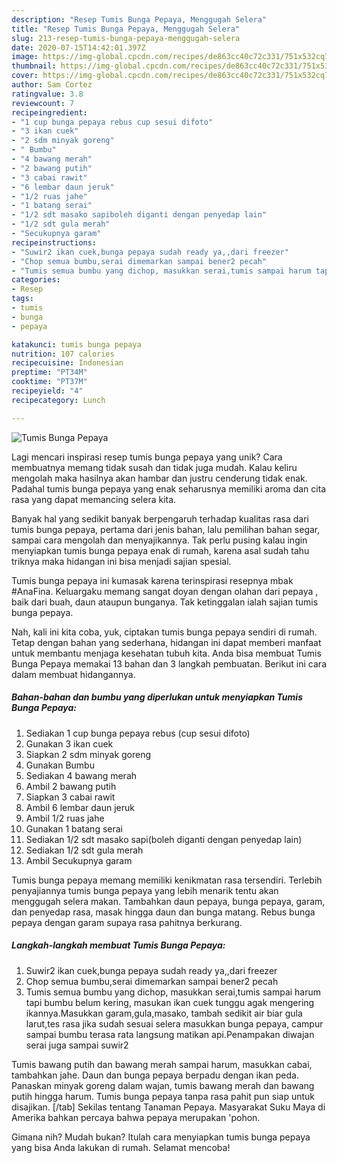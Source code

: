 ```yaml
---
description: "Resep Tumis Bunga Pepaya, Menggugah Selera"
title: "Resep Tumis Bunga Pepaya, Menggugah Selera"
slug: 213-resep-tumis-bunga-pepaya-menggugah-selera
date: 2020-07-15T14:42:01.397Z
image: https://img-global.cpcdn.com/recipes/de863cc40c72c331/751x532cq70/tumis-bunga-pepaya-foto-resep-utama.jpg
thumbnail: https://img-global.cpcdn.com/recipes/de863cc40c72c331/751x532cq70/tumis-bunga-pepaya-foto-resep-utama.jpg
cover: https://img-global.cpcdn.com/recipes/de863cc40c72c331/751x532cq70/tumis-bunga-pepaya-foto-resep-utama.jpg
author: Sam Cortez
ratingvalue: 3.8
reviewcount: 7
recipeingredient:
- "1 cup bunga pepaya rebus cup sesui difoto"
- "3 ikan cuek"
- "2 sdm minyak goreng"
- " Bumbu"
- "4 bawang merah"
- "2 bawang putih"
- "3 cabai rawit"
- "6 lembar daun jeruk"
- "1/2 ruas jahe"
- "1 batang serai"
- "1/2 sdt masako sapiboleh diganti dengan penyedap lain"
- "1/2 sdt gula merah"
- "Secukupnya garam"
recipeinstructions:
- "Suwir2 ikan cuek,bunga pepaya sudah ready ya,,dari freezer"
- "Chop semua bumbu,serai dimemarkan sampai bener2 pecah"
- "Tumis semua bumbu yang dichop, masukkan serai,tumis sampai harum tapi bumbu belum kering, masukan ikan cuek tunggu agak mengering ikannya.Masukkan garam,gula,masako, tambah sedikit air biar gula larut,tes rasa jika sudah sesuai selera masukkan bunga pepaya, campur sampai bumbu terasa rata langsung matikan api.Penampakan diwajan serai juga sampai suwir2"
categories:
- Resep
tags:
- tumis
- bunga
- pepaya

katakunci: tumis bunga pepaya 
nutrition: 107 calories
recipecuisine: Indonesian
preptime: "PT34M"
cooktime: "PT37M"
recipeyield: "4"
recipecategory: Lunch

---
```



![Tumis Bunga Pepaya](https://img-global.cpcdn.com/recipes/de863cc40c72c331/751x532cq70/tumis-bunga-pepaya-foto-resep-utama.jpg)

Lagi mencari inspirasi resep tumis bunga pepaya yang unik? Cara membuatnya memang tidak susah dan tidak juga mudah. Kalau keliru mengolah maka hasilnya akan hambar dan justru cenderung tidak enak. Padahal tumis bunga pepaya yang enak seharusnya memiliki aroma dan cita rasa yang dapat memancing selera kita.

Banyak hal yang sedikit banyak berpengaruh terhadap kualitas rasa dari tumis bunga pepaya, pertama dari jenis bahan, lalu pemilihan bahan segar, sampai cara mengolah dan menyajikannya. Tak perlu pusing kalau ingin menyiapkan tumis bunga pepaya enak di rumah, karena asal sudah tahu triknya maka hidangan ini bisa menjadi sajian spesial.

Tumis bunga pepaya ini kumasak karena terinspirasi resepnya mbak #AnaFina. Keluargaku memang sangat doyan dengan olahan dari pepaya , baik dari buah, daun ataupun bunganya. Tak ketinggalan ialah sajian tumis bunga pepaya.


Nah, kali ini kita coba, yuk, ciptakan tumis bunga pepaya sendiri di rumah. Tetap dengan bahan yang sederhana, hidangan ini dapat memberi manfaat untuk membantu menjaga kesehatan tubuh kita. Anda bisa membuat Tumis Bunga Pepaya memakai 13 bahan dan 3 langkah pembuatan. Berikut ini cara dalam membuat hidangannya.

<!--inarticleads1-->

##### Bahan-bahan dan bumbu yang diperlukan untuk menyiapkan Tumis Bunga Pepaya:

1. Sediakan 1 cup bunga pepaya rebus (cup sesui difoto)
1. Gunakan 3 ikan cuek
1. Siapkan 2 sdm minyak goreng
1. Gunakan  Bumbu
1. Sediakan 4 bawang merah
1. Ambil 2 bawang putih
1. Siapkan 3 cabai rawit
1. Ambil 6 lembar daun jeruk
1. Ambil 1/2 ruas jahe
1. Gunakan 1 batang serai
1. Sediakan 1/2 sdt masako sapi(boleh diganti dengan penyedap lain)
1. Sediakan 1/2 sdt gula merah
1. Ambil Secukupnya garam


Tumis bunga pepaya memang memiliki kenikmatan rasa tersendiri. Terlebih penyajiannya tumis bunga pepaya yang lebih menarik tentu akan menggugah selera makan. Tambahkan daun pepaya, bunga pepaya, garam, dan penyedap rasa, masak hingga daun dan bunga matang. Rebus bunga pepaya dengan garam supaya rasa pahitnya berkurang. 

<!--inarticleads2-->

##### Langkah-langkah membuat Tumis Bunga Pepaya:

1. Suwir2 ikan cuek,bunga pepaya sudah ready ya,,dari freezer
1. Chop semua bumbu,serai dimemarkan sampai bener2 pecah
1. Tumis semua bumbu yang dichop, masukkan serai,tumis sampai harum tapi bumbu belum kering, masukan ikan cuek tunggu agak mengering ikannya.Masukkan garam,gula,masako, tambah sedikit air biar gula larut,tes rasa jika sudah sesuai selera masukkan bunga pepaya, campur sampai bumbu terasa rata langsung matikan api.Penampakan diwajan serai juga sampai suwir2


Tumis bawang putih dan bawang merah sampai harum, masukkan cabai, tambahkan jahe. Daun dan bunga pepaya berpadu dengan ikan peda. Panaskan minyak goreng dalam wajan, tumis bawang merah dan bawang putih hingga harum. Tumis bunga pepaya tanpa rasa pahit pun siap untuk disajikan. [/tab] Sekilas tentang Tanaman Pepaya. Masyarakat Suku Maya di Amerika bahkan percaya bahwa pepaya merupakan &#39;pohon. 

Gimana nih? Mudah bukan? Itulah cara menyiapkan tumis bunga pepaya yang bisa Anda lakukan di rumah. Selamat mencoba!
